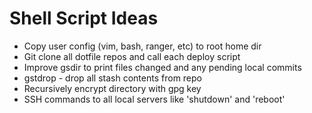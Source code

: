 Shell Script Ideas
=
 - Copy user config (vim, bash, ranger, etc) to root home dir
 - Git clone all dotfile repos and call each deploy script
 - Improve gsdir to print files changed and any pending local commits
 - gstdrop - drop all stash contents from repo
 - Recursively encrypt directory with gpg key
 - SSH commands to all local servers like 'shutdown' and 'reboot'


